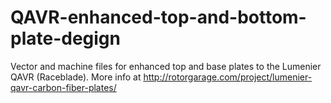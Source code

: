 # QAVR-enhanced-top-and-bottom-plate-degign
Vector and machine files for enhanced top and base plates to the Lumenier QAVR (Raceblade). More info at http://rotorgarage.com/project/lumenier-qavr-carbon-fiber-plates/
